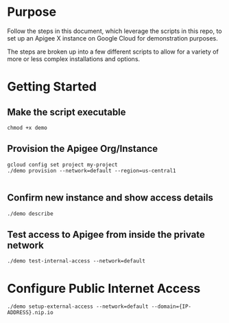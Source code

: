 # Purpose

Follow the steps in this document, which leverage the scripts in this repo,
to set up an Apigee X instance on Google Cloud for demonstration purposes. 

The steps are broken up into a few different scripts to allow for a variety
of more or less complex installations and options.

# Getting Started

## Make the script executable
```
chmod +x demo
```
## Provision the Apigee Org/Instance
```
gcloud config set project my-project
./demo provision --network=default --region=us-central1
 
```
## Confirm new instance and show access details
```
./demo describe
```
## Test access to Apigee from inside the private network
```
./demo test-internal-access --network=default
```

# Configure Public Internet Access
```
./demo setup-external-access --network=default --domain={IP-ADDRESS}.nip.io
```